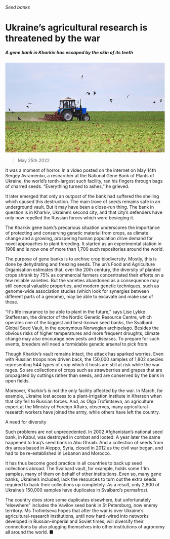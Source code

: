 ###### Seed banks

# Ukraine’s agricultural research is threatened by the war 

##### A gene bank in Kharkiv has escaped by the skin of its teeth 

![image](images/20220528_STP001.jpg) 

> May 25th 2022 

It was a moment of horror. In a video posted on the internet on May 14th Sergey Avramenko, a researcher at the National Gene Bank of Plants of Ukraine, the world’s tenth-largest such facility, ran his fingers through bags of charred seeds. “Everything turned to ashes,” he grieved. 

It later emerged that only an outpost of the bank had suffered the shelling which caused this destruction. The main trove of seeds remains safe in an underground vault. But it may have been a close-run thing. The bank in question is in Kharkiv, Ukraine’s second city, and that city’s defenders have only now repelled the Russian forces which were besieging it.

The Kharkiv gene bank’s precarious situation underscores the importance of protecting and conserving genetic material from crops, as climate change and a growing, prospering human population drive demand for novel approaches to plant breeding. It started as an experimental station in 1908 and is now one of more than 1,700 such repositories around the world. 

The purpose of gene banks is to archive crop biodiversity. Mostly, this is done by dehydrating and freezing seeds. The un’s Food and Agriculture Organisation estimates that, over the 20th century, the diversity of planted crops shrank by 75% as commercial farmers concentrated their efforts on a few reliable varieties. But the varieties abandoned as a consequence may still conceal valuable properties, and modern genetic techniques, such as genome-wide association studies (which look for synergies between different parts of a genome), may be able to excavate and make use of these. 

“It's life insurance to be able to plant in the future,” says Lise Lykke Steffensen, the director of the Nordic Genetic Resource Centre, which operates one of the biggest and best-known seed banks, the Svalbard Global Seed Vault, in the eponymous Norwegian archipelago. Besides the obvious risks of higher temperatures and more frequent droughts, climate change may also encourage new pests and diseases. To prepare for such events, breeders will need a formidable genetic arsenal to pick from. 

Though Kharkiv’s vault remains intact, the attack has sparked worries. Even with Russian troops now driven back, the 150,000 samples of 1,802 species representing 544 types of crop which it hosts are still at risk while the war rages. So are collections of crops such as strawberries and grapes that are propagated by cuttings rather than seeds, and are conserved by the bank in open fields. 

Moreover, Kharkiv’s is not the only facility affected by the war. In March, for example, Ukraine lost access to a plant-irrigation institute in Kherson when that city fell to Russian forces. And, as Olga Trofimtseva, an agriculture expert at the Ministry of Foreign Affairs, observes, many agricultural-research workers have joined the army, while others have left the country. 

A need for diversity

Such problems are not unprecedented. In 2002 Afghanistan’s national seed bank, in Kabul, was destroyed in combat and looted. A year later the same happened to Iraq’s seed bank in Abu Ghraib. And a collection of seeds from dry areas based in Aleppo, Syria, closed in 2012 as the civil war began, and had to be re-established in Lebanon and Morocco. 

It has thus become good practice in all countries to back up seed collections abroad. The Svalbard vault, for example, holds some 1.1m samples, many of them on behalf of other institutions. Even so, many gene banks, Ukraine’s included, lack the resources to turn out the extra seeds required to back their collections up completely. As a result, only 2,800 of Ukraine’s 150,000 samples have duplicates in Svalbard’s permafrost. 

The country does store some duplicates elsewhere, but unfortunately “elsewhere” includes the Vavilov seed bank in St Petersburg, now enemy territory. Ms Trofimtseva hopes that after the war is over Ukraine’s agricultural-research institutions, until now hard-wired into networks developed in Russian-imperial and Soviet times, will diversify their connections by also plugging themselves into other institutions of agronomy all around the world. ■


